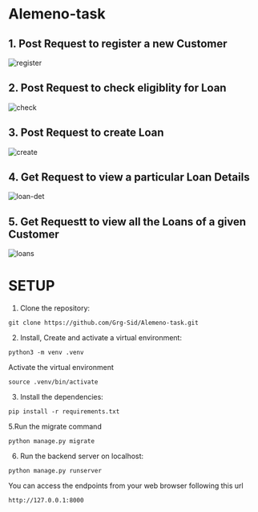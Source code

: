 # Alemeno-task

## 1. Post Request to register a new Customer
![register](https://github.com/Grg-Sid/Alemeno-task/assets/106266279/8f7d62c2-32a8-420d-b79c-80c962787c96)

## 2. Post Request to check eligiblity for Loan
![check](https://github.com/Grg-Sid/Alemeno-task/assets/106266279/bea98119-d7c0-46b6-bc4b-2fc7b226d919)

## 3. Post Request to create Loan
![create](https://github.com/Grg-Sid/Alemeno-task/assets/106266279/6a82e4bc-4471-4771-8015-d93224f581ae)

## 4. Get Request to view a particular Loan Details
![loan-det](https://github.com/Grg-Sid/Alemeno-task/assets/106266279/fde700c3-64af-4957-a82d-f3b9c4ff1b0c)

## 5. Get Requestt to view all the Loans of a given Customer
![loans](https://github.com/Grg-Sid/Alemeno-task/assets/106266279/806c8cd3-d1cb-4d36-9220-9d756019cd81)

# SETUP

1. Clone the repository:

```CMD
git clone https://github.com/Grg-Sid/Alemeno-task.git
```

2. Install, Create and activate a virtual environment:

```CMD
python3 -m venv .venv
```

Activate the virtual environment

```CMD
source .venv/bin/activate
```

3. Install the dependencies:

```CMD
pip install -r requirements.txt
```

5.Run the migrate command

```CMD
python manage.py migrate
```

6. Run the backend server on localhost:

```CMD
python manage.py runserver
```

You can access the endpoints from your web browser following this url

```url
http://127.0.0.1:8000
```
